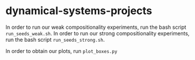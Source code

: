 # dynamical-systems-projects

In order to run our weak compositionality experiments, run the bash script `run_seeds_weak.sh`.
In order to run our strong compositionality experiments, run the bash script `run_seeds_strong.sh`.

In order to obtain our plots, run `plot_boxes.py`
